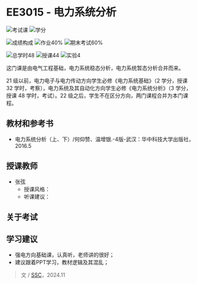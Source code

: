 # EE3015 - 电力系统分析

![考试课](https://img.shields.io/badge/%E8%80%83%E8%AF%95%E8%AF%BE-red)
![学分](https://img.shields.io/badge/%E5%AD%A6%E5%88%86-3-moccasin)

![成绩构成](https://img.shields.io/badge/%E6%88%90%E7%BB%A9%E6%9E%84%E6%88%90-gold)
![作业40%](https://img.shields.io/badge/%E4%BD%9C%E4%B8%9A-40%25-wheat)
![期末考试60%](https://img.shields.io/badge/%E6%9C%9F%E6%9C%AB%E8%80%83%E8%AF%95-60%25-wheat)

![总学时48](https://img.shields.io/badge/总学时-48-wheat)
![授课44](https://img.shields.io/badge/授课-44-wheat) 
![实验4](https://img.shields.io/badge/实验-4-wheat)

这门课是由电气工程基础，电力系统稳态分析，电力系统暂态分析合并而来。

21 级以前，电力电子与电力传动方向学生必修《电力系统基础》（2 学分，授课 32 学时，考察），电力系统及其自动化方向学生必修《电力系统分析》（3 学分，授课 48 学时，考试）。22 级之后，学生不在区分方向，两门课程合并为本门课程。

## 教材和参考书

- 电力系统分析（上、下）/何仰赞、温增银.-4版-武汉：华中科技大学出版社，2016.5

## 授课教师

- 张弦
  - 授课风格：
  - 听课建议：

## 关于考试

## 学习建议

- 强电方向基础课，认真听，老师讲的很好；
- 建议跟着PPT学习，教材逻辑及其混乱；

> 文 / [SSC](https://github.com/SSC202)，2024.11
